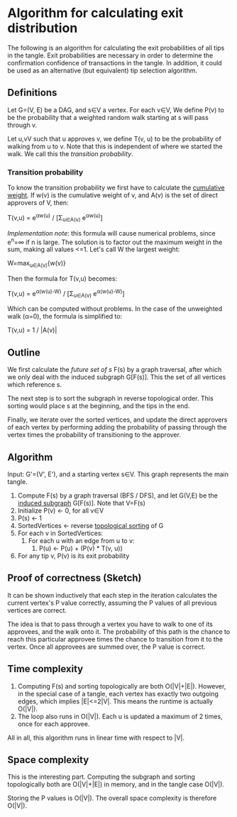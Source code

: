 # Algorithm for calculating exit distribution
The following is an algorithm for calculating the exit probabilities of all tips in the tangle. Exit probabilities are necessary in order to determine the confirmation confidence of transactions in the tangle. In addition, it could be used as an alternative (but equivalent) tip selection algorithm.

## Definitions
Let G=(V, E) be a DAG, and s∈V a vertex. For each v∈V, We define P(v) to be the probability that a weighted random walk starting at s will pass through v.

Let u,vV such that u approves v, we define T(v, u) to be the probability of walking from u to v. Note that this is independent of where we started the walk. We call this the _transition probability_.

### Transition probability
To know the transition probability we first have to calculate the [cumulative weight](cumulative.md). If w(v) is the cumulative weight of v, and A(v) is the set of direct approvers of V, then:

T(v,u) = e<sup>αw(u)</sup> / [Σ<sub>u∈A(v)</sub> e<sup>αw(u)</sup>]

*Implementation note*: this formula will cause numerical problems, since e<sup>n</sup>=∞ if n is large. The solution is to factor out the maximum weight in the sum, making all values <=1. Let's call W the largest weight:

W=max<sub>u∈A(v)</sub>{w(v)} 

Then the formula for T(v,u) becomes:

T(v,u) = e<sup>α(w(u)-W)</sup> / [Σ<sub>u∈A(v)</sub> e<sup>α(w(u)-W)</sup>]

Which can be computed without problems. In the case of the unweighted walk (α=0), the formula is simplified to:

T(v,u) = 1 / |A(v)|

## Outline
We first calculate the _future set of s_ F(s) by a graph traversal, after which we only deal with the induced subgraph G[F(s)]. This the set of all vertices which reference s.

The next step is to sort the subgraph in reverse topological order. This sorting would place s at the beginning, and the tips in the end.

Finally, we iterate over the sorted vertices, and update the direct approvers of each vertex by performing adding the probability of passing through the vertex times the probability of transitioning to the approver.

## Algorithm
Input: G'=(V', E'), and a starting vertex s∈V. This graph represents the main tangle.

1. Compute F(s) by a graph traversal (BFS / DFS), and let G(V,E) be the [induced subgraph](https://en.wikipedia.org/wiki/Induced_subgraph) G[F(s)]. Note that V=F(s)
1. Initialize P(v) ← 0, for all v∈V
1. P(s) ← 1
1. SortedVertices ← reverse [topological sorting](https://en.wikipedia.org/wiki/Topological_sorting) of G
1. For each v in SortedVertices:
    1. For each u with an edge from u to v:
          1. P(u) ← P(u) + (P(v) * T(v, u))
1. For any tip v, P(v) is its exit probability


## Proof of correctness (Sketch)
It can be shown inductively that each step in the iteration calculates the current vertex's P value correctly, assuming the P values of all previous vertices are correct.

The idea is that to pass through a vertex you have to walk to one of its approvees, and the walk onto it. The probability of this path is the chance to reach this particular approvee times the chance to transition from it to the vertex. Once all approvees are summed over, the P value is correct.

## Time complexity
1. Computing F(s) and sorting topologically are both O(|V|+|E|). However, in the special case of a tangle, each vertex has exactly two outgoing edges, which implies |E|<=2|V|. This means the runtime is actually O(|V|).
1. The loop also runs in O(|V|). Each u is updated a maximum of 2 times, once for each approvee.

All in all, this algorithm runs in linear time with respect to |V|.

## Space complexity
This is the interesting part. Computing the subgraph and sorting topologically both are O(|V|+|E|) in memory, and in the tangle case O(|V|).

Storing the P values is O(|V|). The overall space complexity is therefore O(|V|).
